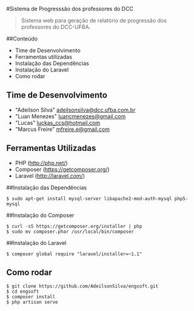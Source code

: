 #Sistema de Progresssão dos professores do DCC

> Sistema web para geração de relatório de progressão dos professores do DCC-UFBA.

##Conteúdo
* Time de Desenvolvimento
* Ferramentas utilizadas
* Instalação das Dependências
* Instalação do Laravel
* Como rodar

## Time de Desenvolvimento
* "Adeilson Silva" <adeilsonsilva@dcc.ufba.com.br>
* "Luan Menezes" <luancmenezes@gmail.com>
* "Lucas" <luckas_ccs@hotmail.com>
* "Marcus Freire" <mfreire.e@gmail.com>

## Ferramentas Utilizadas
* PHP (http://php.net/)
* Composer (https://getcomposer.org/)
* Laravel (http://laravel.com/)

##Instalação das Dependências
```
$ sudo apt-get install mysql-server libapache2-mod-auth-mysql php5-mysql
```

##Instalação do Composer
```
$ curl -sS https://getcomposer.org/installer | php
$ sudo mv composer.phar /usr/local/bin/composer
```
##Instalação do Laravel
```
$ composer global require "laravel/installer=~1.1"
```

## Como rodar
```
$ git clone https://github.com/AdeilsonSilva/engsoft.git
$ cd engsoft
$ composer install
$ php artisan serve
```
